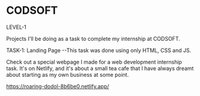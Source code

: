 # CODSOFT 

LEVEL-1

Projects I'll be doing as a task to complete my internship at CODSOFT.


TASK-1: Landing Page
 --This task was done using only HTML, CSS and JS.

Check out a special webpage I made for a web development internship task. It's on Netlify, and it's about a small tea cafe that I have always dreamt about starting as my own business at some point.

https://roaring-dodol-8b6be0.netlify.app/
